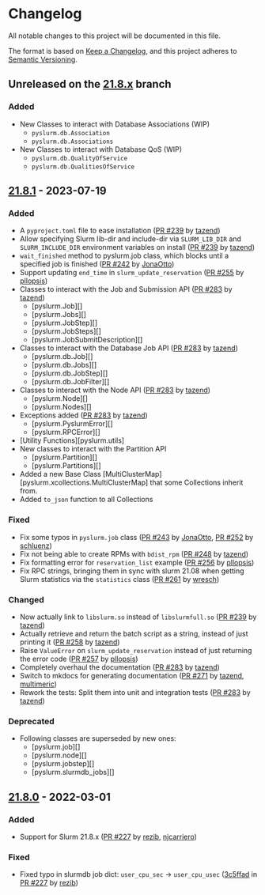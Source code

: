 # Changelog

All notable changes to this project will be documented in this file.

The format is based on [Keep a Changelog](https://keepachangelog.com/en/1.1.0/),
and this project adheres to [Semantic Versioning](https://semver.org/spec/v2.0.0.html).

## Unreleased on the [21.8.x](https://github.com/PySlurm/pyslurm/tree/21.8.x) branch

### Added

- New Classes to interact with Database Associations (WIP)
    - `pyslurm.db.Association`
    - `pyslurm.db.Associations`
- New Classes to interact with Database QoS (WIP)
    - `pyslurm.db.QualityOfService`
    - `pyslurm.db.QualitiesOfService`

## [21.8.1](https://github.com/PySlurm/pyslurm/releases/tag/v21.8.1) - 2023-07-19

### Added

- A `pyproject.toml` file to ease installation ([PR #239](https://github.com/PySlurm/pyslurm/pull/239) by [tazend](https://github.com/tazend))
- Allow specifying Slurm lib-dir and include-dir via `SLURM_LIB_DIR` and `SLURM_INCLUDE_DIR` environment variables on install ([PR #239](https://github.com/PySlurm/pyslurm/pull/239) by [tazend](https://github.com/tazend))
- `wait_finished` method to pyslurm.job class, which blocks until a specified
  job is finished ([PR #242](https://github.com/PySlurm/pyslurm/pull/242) by [JonaOtto](https://github.com/JonaOtto))
- Support updating `end_time` in `slurm_update_reservation` ([PR #255](https://github.com/PySlurm/pyslurm/pull/255) by [pllopsis](https://github.com/pllopis))
- Classes to interact with the Job and Submission API ([PR #283](https://github.com/PySlurm/pyslurm/pull/283) by [tazend](https://github.com/tazend))
    - [pyslurm.Job][]
    - [pyslurm.Jobs][]
    - [pyslurm.JobStep][]
    - [pyslurm.JobSteps][]
    - [pyslurm.JobSubmitDescription][]
- Classes to interact with the Database Job API ([PR #283](https://github.com/PySlurm/pyslurm/pull/283) by [tazend](https://github.com/tazend))
    - [pyslurm.db.Job][]
    - [pyslurm.db.Jobs][]
    - [pyslurm.db.JobStep][]
    - [pyslurm.db.JobFilter][]
- Classes to interact with the Node API ([PR #283](https://github.com/PySlurm/pyslurm/pull/283) by [tazend](https://github.com/tazend))
    - [pyslurm.Node][]
    - [pyslurm.Nodes][]
- Exceptions added ([PR #283](https://github.com/PySlurm/pyslurm/pull/283) by [tazend](https://github.com/tazend))
    - [pyslurm.PyslurmError][]
    - [pyslurm.RPCError][]
- [Utility Functions][pyslurm.utils]
- New classes to interact with the Partition API
    - [pyslurm.Partition][]
    - [pyslurm.Partitions][]
- Added a new Base Class [MultiClusterMap][pyslurm.xcollections.MultiClusterMap] that some Collections inherit from.
- Added `to_json` function to all Collections

### Fixed

- Fix some typos in `pyslurm.job` class ([PR #243](https://github.com/PySlurm/pyslurm/pull/243) by [JonaOtto](https://github.com/JonaOtto), [PR #252](https://github.com/PySlurm/pyslurm/pull/252) by [schluenz](https://github.com/schluenz))
- Fix not being able to create RPMs with `bdist_rpm` ([PR #248](https://github.com/PySlurm/pyslurm/pull/248) by [tazend](https://github.com/tazend))
- Fix formatting error for `reservation_list` example ([PR #256](https://github.com/PySlurm/pyslurm/pull/256) by [pllopsis](https://github.com/pllopis))
- Fix RPC strings, bringing them in sync with slurm 21.08 when getting Slurm
  statistics via the `statistics` class ([PR #261](https://github.com/PySlurm/pyslurm/pull/261) by [wresch](https://github.com/wresch))

### Changed

- Now actually link to `libslurm.so` instead of `libslurmfull.so` ([PR #239](https://github.com/PySlurm/pyslurm/pull/239) by [tazend](https://github.com/tazend))
- Actually retrieve and return the batch script as a string, instead of just
  printing it ([PR #258](https://github.com/PySlurm/pyslurm/pull/258) by [tazend](https://github.com/tazend))
- Raise `ValueError` on `slurm_update_reservation` instead of just returning the
  error code ([PR #257](https://github.com/PySlurm/pyslurm/pull/257) by [pllopsis](https://github.com/pllopis))
- Completely overhaul the documentation ([PR #283](https://github.com/PySlurm/pyslurm/pull/283) by [tazend](https://github.com/tazend))
- Switch to mkdocs for generating documentation ([PR #271](https://github.com/PySlurm/pyslurm/pull/271) by [tazend](https://github.com/tazend), [multimeric](https://github.com/multimeric))
- Rework the tests: Split them into unit and integration tests ([PR #283](https://github.com/PySlurm/pyslurm/pull/283) by [tazend](https://github.com/tazend))

### Deprecated

- Following classes are superseded by new ones:
    - [pyslurm.job][]
    - [pyslurm.node][]
    - [pyslurm.jobstep][]
    - [pyslurm.slurmdb_jobs][]

## [21.8.0](https://github.com/PySlurm/pyslurm/releases/tag/v21.8.0) - 2022-03-01

### Added

- Support for Slurm 21.8.x ([PR #227](https://github.com/PySlurm/pyslurm/pull/227) by [rezib](https://github.com/rezib), [njcarriero](https://github.com/njcarriero))

### Fixed

- Fixed typo in slurmdb job dict: `user_cpu_sec` -> `user_cpu_usec` ([3c5ffad](https://github.com/PySlurm/pyslurm/pull/227/commits/3c5ffad8e177a3386f9aeecb3dacceb77d08a760) in [PR #227](https://github.com/PySlurm/pyslurm/pull/227) by [rezib](https://github.com/rezib))

